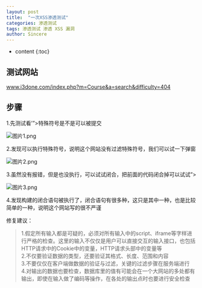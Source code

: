 ```yaml
---
layout: post
title:  "一次XSS渗透测试"
categories: 渗透测试
tags: 渗透测试 渗透 XSS 漏洞
author: Sincere
---
```




* content
{:toc}








## 测试网站

www.i3done.com/index.php?m=Course&a=search&difficulty=404

## 步骤

1.先测试看’”>特殊符号是不是可以被提交

![图片1.png](https://i.loli.net/2020/01/28/vW4S5jXGaZ1FBcz.png)

2.发现可以执行特殊符号，说明这个网站没有过滤特殊符号，我们可以试一下弹窗<script>alert(111)</script>

![图片2.png](https://i.loli.net/2020/01/28/KIq7SkhnTMfJOag.png)

3.虽然没有报错，但是也没执行，可以试试闭合，把前面的代码闭合掉可以试试”><script>alert(111)</script>

![图片3.png](https://i.loli.net/2020/01/28/JQFUbf5TEL8ecpN.png)

4.发现构建的闭合语句被执行了，闭合语句有很多种，这只是其中一种，也是比较简单的一种，说明这个网站写的很不严谨

修复建议：

> 1.假定所有输入都是可疑的，必须对所有输入中的script、iframe等字样进行严格的检查。这里的输入不仅仅是用户可以直接交互的输入接口，也包括HTTP请求中的Cookie中的变量，HTTP请求头部中的变量等  
> 2.不仅要验证数据的类型，还要验证其格式、长度、范围和内容  
> 3.不要仅仅在客户端做数据的验证与过滤，关键的过滤步骤在服务端进行  
> 4.对输出的数据也要检查，数据库里的值有可能会在一个大网站的多处都有输出，即使在输入做了编码等操作，在各处的输出点时也要进行安全检查  
